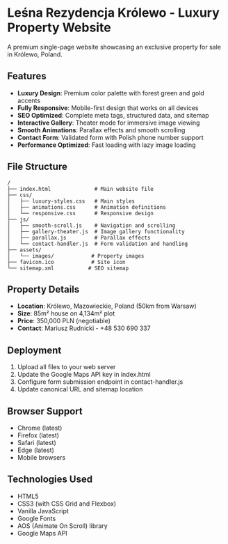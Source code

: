 # Leśna Rezydencja Królewo - Luxury Property Website

A premium single-page website showcasing an exclusive property for sale in Królewo, Poland.

## Features

- **Luxury Design**: Premium color palette with forest green and gold accents
- **Fully Responsive**: Mobile-first design that works on all devices
- **SEO Optimized**: Complete meta tags, structured data, and sitemap
- **Interactive Gallery**: Theater mode for immersive image viewing
- **Smooth Animations**: Parallax effects and smooth scrolling
- **Contact Form**: Validated form with Polish phone number support
- **Performance Optimized**: Fast loading with lazy image loading

## File Structure

```
/
├── index.html              # Main website file
├── css/
│   ├── luxury-styles.css   # Main styles
│   ├── animations.css      # Animation definitions
│   └── responsive.css      # Responsive design
├── js/
│   ├── smooth-scroll.js    # Navigation and scrolling
│   ├── gallery-theater.js  # Image gallery functionality
│   ├── parallax.js         # Parallax effects
│   └── contact-handler.js  # Form validation and handling
├── assets/
│   └── images/            # Property images
├── favicon.ico            # Site icon
└── sitemap.xml           # SEO sitemap
```

## Property Details

- **Location**: Królewo, Mazowieckie, Poland (50km from Warsaw)
- **Size**: 85m² house on 4,134m² plot
- **Price**: 350,000 PLN (negotiable)
- **Contact**: Mariusz Rudnicki - +48 530 690 337

## Deployment

1. Upload all files to your web server
2. Update the Google Maps API key in index.html
3. Configure form submission endpoint in contact-handler.js
4. Update canonical URL and sitemap location

## Browser Support

- Chrome (latest)
- Firefox (latest)
- Safari (latest)
- Edge (latest)
- Mobile browsers

## Technologies Used

- HTML5
- CSS3 (with CSS Grid and Flexbox)
- Vanilla JavaScript
- Google Fonts
- AOS (Animate On Scroll) library
- Google Maps API